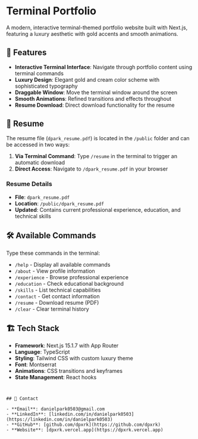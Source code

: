 # Terminal Portfolio

A modern, interactive terminal-themed portfolio website built with Next.js, featuring a luxury aesthetic with gold accents and smooth animations.

## 🚀 Features

- **Interactive Terminal Interface**: Navigate through portfolio content using terminal commands
- **Luxury Design**: Elegant gold and cream color scheme with sophisticated typography
- **Draggable Window**: Move the terminal window around the screen
- **Smooth Animations**: Refined transitions and effects throughout
- **Resume Download**: Direct download functionality for the resume

## 📄 Resume

The resume file (`dpark_resume.pdf`) is located in the `/public` folder and can be accessed in two ways:

1. **Via Terminal Command**: Type `/resume` in the terminal to trigger an automatic download
2. **Direct Access**: Navigate to `/dpark_resume.pdf` in your browser

### Resume Details
- **File**: `dpark_resume.pdf`
- **Location**: `/public/dpark_resume.pdf`
- **Updated**: Contains current professional experience, education, and technical skills

## 🛠️ Available Commands

Type these commands in the terminal:

- `/help` - Display all available commands
- `/about` - View profile information
- `/experience` - Browse professional experience
- `/education` - Check educational background
- `/skills` - List technical capabilities
- `/contact` - Get contact information
- `/resume` - Download resume (PDF)
- `/clear` - Clear terminal history

## 🏗️ Tech Stack

- **Framework**: Next.js 15.1.7 with App Router
- **Language**: TypeScript
- **Styling**: Tailwind CSS with custom luxury theme
- **Font**: Montserrat
- **Animations**: CSS transitions and keyframes
- **State Management**: React hooks


```


## 📧 Contact

- **Email**: danielpark0503@gmail.com
- **LinkedIn**: [linkedin.com/in/danielpark0503](https://linkedin.com/in/danielpark0503)
- **GitHub**: [github.com/dpxrk](https://github.com/dpxrk)
- **Website**: [dpxrk.vercel.app](https://dpxrk.vercel.app)

